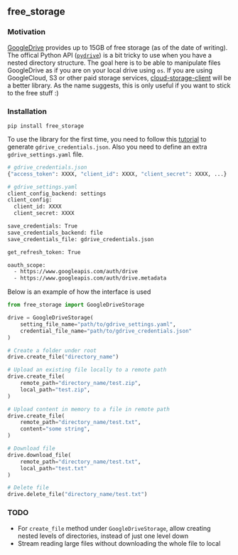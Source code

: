 ## free_storage 

### Motivation
[GoogleDrive](https://www.google.com/drive/) provides up to 15GB of free storage (as of the date of writing). The offical Python API ([`pydrive`](https://pythonhosted.org/PyDrive/index.html)) is a bit tricky to use when you have a nested directory structure. The goal here is to be able to manipulate files GoogleDrive as if you are on your local drive using `os`. If you are using GoogleCloud, S3 or other paid storage services, [cloud-storage-client](https://pypi.org/project/cloud-storage-client/) will be a better library. As the name suggests, this is only useful if you want to stick to the free stuff :) 

### Installation

`pip install free_storage`

To use the library for the first time, you need to follow this [tutorial](https://pythonhosted.org/PyDrive/quickstart.html) to generate `gdrive_credentials.json`. Also you need to define an extra `gdrive_settings.yaml` file.

```bash
# gdrive_credentials.json
{"access_token": XXXX, "client_id": XXXX, "client_secret": XXXX, ...}
```

```bash
# gdrive_settings.yaml
client_config_backend: settings
client_config:
  client_id: XXXX
  client_secret: XXXX

save_credentials: True
save_credentials_backend: file
save_credentials_file: gdrive_credentials.json

get_refresh_token: True

oauth_scope:
  - https://www.googleapis.com/auth/drive
  - https://www.googleapis.com/auth/drive.metadata
```

Below is an example of how the interface is used
```python
from free_storage import GoogleDriveStorage

drive = GoogleDriveStorage(
    setting_file_name="path/to/gdrive_settings.yaml",
    credential_file_name="path/to/gdrive_credentials.json"
)

# Create a folder under root
drive.create_file("directory_name")

# Upload an existing file locally to a remote path
drive.create_file(
    remote_path="directory_name/test.zip",
    local_path="test.zip",
)

# Upload content in memory to a file in remote path
drive.create_file(
    remote_path="directory_name/test.txt",
    content="some string",
)

# Download file
drive.download_file(
    remote_path="directory_name/test.txt",
    local_path="test.txt"
)

# Delete file
drive.delete_file("directory_name/test.txt")
```

### TODO
- For `create_file` method under `GoogleDriveStorage`, allow creating nested levels of directories, instead of just one level down 
- Stream reading large files without downloading the whole file to local
